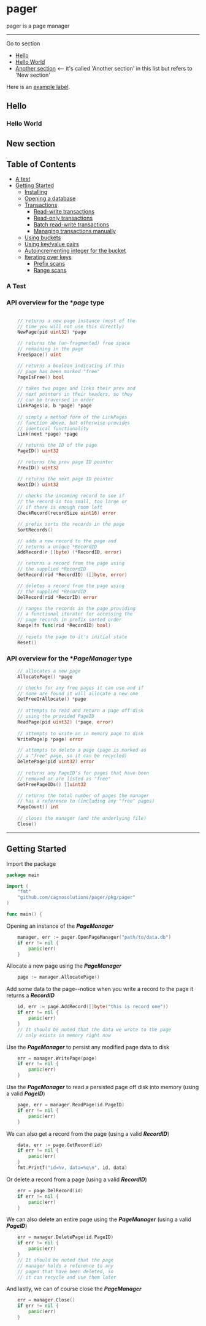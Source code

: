 # pager
pager is a page manager

---

Go to section
* [Hello](#hello)
* [Hello World](#hello-world)
* [Another section](#new-section) <-- it's called 'Another section' in this list but refers to 'New section'

Here is an [example label].

[example label]: #the-anchor-name-or-id "Optional title for mouse hover"

## Hello
### Hello World
## New section

## Table of Contents
- [A test](#a-test)
- [Getting Started](#getting-started)
    - [Installing](#installing)
    - [Opening a database](#opening-a-database)
    - [Transactions](#transactions)
        - [Read-write transactions](#read-write-transactions)
        - [Read-only transactions](#read-only-transactions)
        - [Batch read-write transactions](#batch-read-write-transactions)
        - [Managing transactions manually](#managing-transactions-manually)
    - [Using buckets](#using-buckets)
    - [Using key/value pairs](#using-keyvalue-pairs)
    - [Autoincrementing integer for the bucket](#autoincrementing-integer-for-the-bucket)
    - [Iterating over keys](#iterating-over-keys)
        - [Prefix scans](#prefix-scans)
        - [Range scans](#range-scans)

### A Test 

### API overview for the **page* type
```go

    // returns a new page instance (most of the
    // time you will not use this directly)
    NewPage(pid uint32) *page

    // returns the (un-fragmented) free space 
    // remaining in the page  
    FreeSpace() uint

    // returns a boolean indicating if this
    // page has been marked "free"
    PageIsFree() bool
    
    // takes two pages and links their prev and
    // next pointers in their headers, so they
    // can be traversed in order
    LinkPages(a, b *page) *page
    
    // simply a method form of the LinkPages
    // function above, but otherwise provides 
    // identical functionality 
    Link(next *page) *page

    // returns the ID of the page
    PageID() uint32

    // returns the prev page ID pointer
    PrevID() uint32

    // returns the next page ID pointer
    NextID() uint32
    
    // checks the incoming record to see if
    // the record is too small, too large or
    // if there is enough room left
    CheckRecord(recordSize uint16) error

    // prefix sorts the records in the page
    SortRecords()

    // adds a new record to the page and
    // returns a unique *RecordID
    AddRecord(r []byte) (*RecordID, error)

    // returns a record from the page using
    // the supplied *RecordID
    GetRecord(rid *RecordID) ([]byte, error)

    // deletes a record from the page using
    // the supplied *RecordID
    DelRecord(rid *RecorID) error

    // ranges the records in the page providing
    // a functional iterator for accessing the
    // page records in prefix sorted order
    Range(fn func(rid *RecordID) bool)
    
    // resets the page to it's initial state
    Reset()

```

### API overview for the **PageManager* type
```go
    // allocates a new page 
    AllocatePage() *page

    // checks for any free pages it can use and if
    // none are found it will allocate a new one  
    GetFreeOrAllocate() *page
    
    // attempts to read and return a page off disk
    // using the provided PageID
    ReadPage(pid uint32) (*page, error)
    
    // attempts to write an in memory page to disk
    WritePage(p *page) error

    // attempts to delete a page (page is marked as
    // a "free" page, so it can be recycled)
    DeletePage(pid uint32) error
    
    // returns any PageID's for pages that have been
    // removed or are listed as "free" 
    GetFreePageIDs() []uint32

    // returns the total number of pages the manager
    // has a reference to (including any "free" pages)
    PageCount() int
    
    // closes the manager (and the underlying file)
    Close()

```
---

## Getting Started

Import the package
```go
package main

import (
	"fmt"
	"github.com/cagnosolutions/pager/pkg/pager"
)

func main() {
```
Opening an instance of the ***PageManager***
```go
	manager, err := pager.OpenPageManager("path/to/data.db")
	if err != nil {
		panic(err)
	}
```

Allocate a new page using the ***PageManager***
```go
	page := manager.AllocatePage()
```
Add some data to the page--notice when you write a record to the page it returns a ***RecordID***
```go
	id, err := page.AddRecord([]byte("this is record one"))
	if err != nil {
		panic(err)
	}
	// It should be noted that the data we wrote to the page 
	// only exists in memory right now
```
Use the ***PageManager*** to persist any modified page data to disk
```go
	err = manager.WritePage(page)
	if err != nil {
		panic(err)
	}
```
Use the ***PageManager*** to read a persisted page off disk into memory (using a valid ***PageID***)
```go
	page, err = manager.ReadPage(id.PageID)
	if err != nil {
		panic(err)
	}
```
We can also get a record from the page (using a valid ***RecordID***)
```go
	data, err := page.GetRecord(id)
	if err != nil {
		panic(err)
	}
	fmt.Printf("id=%v, data=%q\n", id, data)
```
Or delete a record from a page (using a valid ***RecordID***)
```go
	err = page.DelRecord(id)
	if err != nil {
		panic(err)
	}
```
We can also delete an entire page using the ***PageManager*** (using a valid ***PageID***)
```go
	err = manager.DeletePage(id.PageID)
	if err != nil {
		panic(err)
	}
	// It should be noted that the page 
	// manager holds a reference to any 
	// pages that have been deleted, so 
	// it can recycle and use them later
```
And lastly, we can of course close the ***PageManager***
```go
	err = manager.Close()
	if err != nil {
		panic(err)
	}
```